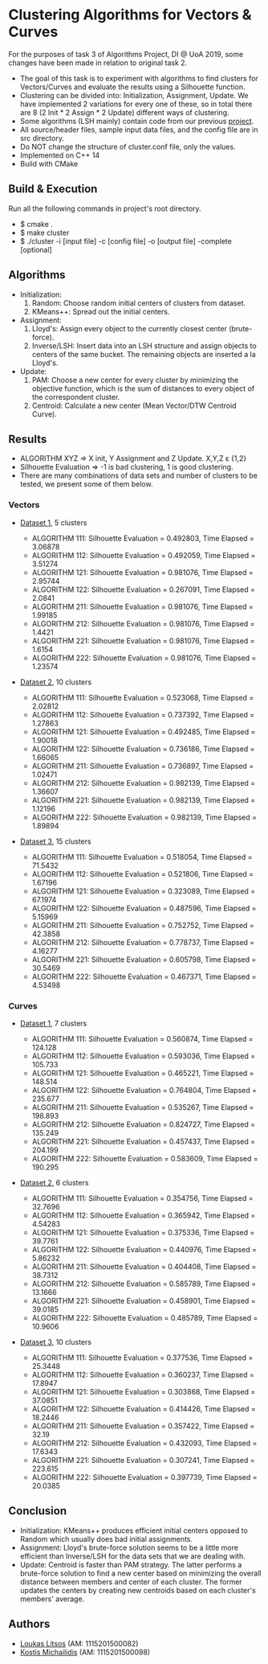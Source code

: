 # Clustering Algorithms for Vectors & Curves

For the purposes of task 3 of Algorithms Project, DI @ UoA 2019, some changes have been made in relation to original task 2.

* The goal of this task is to experiment with algorithms to find clusters for Vectors/Curves and evaluate the results using a Silhouette function.
* Clustering can be divided into: Initialization, Assignment, Update. We have implemented 2 variations for every one of these, so in total there are 8 (2 Init * 2 Assign * 2 Update) different ways of clustering.
* Some algorithms (LSH mainly) contain code from our previous [project](https://github.com/kostismich7/lsh-search-vectors-curves).
* All source/header files, sample input data files, and the config file are in src directory.
* Do NOT change the structure of cluster.conf file, only the values.
* Implemented on C++ 14
* Build with CMake

## Build & Execution

Run all the following commands in project's root directory.
* $ cmake .
* $ make cluster
* $ ./cluster -i [input file]  -c [config file] -ο [output file] -complete [optional]

## Algorithms
   
* Initialization:
    1. Random: Choose random initial centers of clusters from dataset.
    2. KMeans++: Spread out the initial centers.
* Assignment:
    1. Lloyd's: Assign every object to the currently closest center (brute-force). 
    2. Inverse/LSH: Insert data into an LSH structure and assign objects to centers of the same bucket. The remaining objects are inserted a la Lloyd's.
* Update:
    1. PAM: Choose a new center for every cluster by minimizing the objective function, which is the sum of distances to every object of the correspondent cluster.
    2. Centroid: Calculate a new center (Mean Vector/DTW Centroid Curve).
    
## Results

* ALGORITHM XYZ => X init, Y Assignment and Z Update. X,Y,Z ε {1,2}
* Silhouette Evaluation => -1 is bad clustering, 1 is good clustering.
* There are many combinations of data sets and number of clusters to be tested, we present some of them below.

### Vectors

* [Dataset 1](src/dataset/vectors/DataVectors_5_1000x500.csv), 5 clusters
    * ALGORITHM 111: Silhouette Evaluation = 0.492803, Time Elapsed = 3.06878
    * ALGORITHM 112: Silhouette Evaluation = 0.492059, Time Elapsed = 3.51274
    * ALGORITHM 121: Silhouette Evaluation = 0.981076, Time Elapsed = 2.95744
    * ALGORITHM 122: Silhouette Evaluation = 0.267091, Time Elapsed = 2.0841
    * ALGORITHM 211: Silhouette Evaluation = 0.981076, Time Elapsed = 1.99185
    * ALGORITHM 212: Silhouette Evaluation = 0.981076, Time Elapsed = 1.4421
    * ALGORITHM 221: Silhouette Evaluation = 0.981076, Time Elapsed = 1.6154
    * ALGORITHM 222: Silhouette Evaluation = 0.981076, Time Elapsed = 1.23574

* [Dataset 2](src/dataset/vectors/DataVectors_10_1000x500.csv), 10 clusters
    * ALGORITHM 111: Silhouette Evaluation = 0.523068, Time Elapsed = 2.02812
    * ALGORITHM 112: Silhouette Evaluation = 0.737392, Time Elapsed = 1.27863
    * ALGORITHM 121: Silhouette Evaluation = 0.492485, Time Elapsed = 1.90018
    * ALGORITHM 122: Silhouette Evaluation = 0.736186, Time Elapsed = 1.66065
    * ALGORITHM 211: Silhouette Evaluation = 0.736897, Time Elapsed = 1.02471
    * ALGORITHM 212: Silhouette Evaluation = 0.982139, Time Elapsed = 1.36607
    * ALGORITHM 221: Silhouette Evaluation = 0.982139, Time Elapsed = 1.12196
    * ALGORITHM 222: Silhouette Evaluation = 0.982139, Time Elapsed = 1.89894
    
* [Dataset 3](src/dataset/vectors/DataVectors_15_10000x100.csv), 15 clusters
    * ALGORITHM 111: Silhouette Evaluation = 0.518054, Time Elapsed = 71.5432
    * ALGORITHM 112: Silhouette Evaluation = 0.521806, Time Elapsed = 1.67196
    * ALGORITHM 121: Silhouette Evaluation = 0.323089, Time Elapsed = 67.1974
    * ALGORITHM 122: Silhouette Evaluation = 0.487596, Time Elapsed = 5.15969
    * ALGORITHM 211: Silhouette Evaluation = 0.752752, Time Elapsed = 42.3858
    * ALGORITHM 212: Silhouette Evaluation = 0.778737, Time Elapsed = 4.16277
    * ALGORITHM 221: Silhouette Evaluation = 0.605798, Time Elapsed = 30.5469
    * ALGORITHM 222: Silhouette Evaluation = 0.467371, Time Elapsed = 4.53498

### Curves

* [Dataset 1](src/dataset/curves/trajectories_dataset_very_small.csv), 7 clusters
    * ALGORITHM 111: Silhouette Evaluation = 0.560874, Time Elapsed = 124.128
    * ALGORITHM 112: Silhouette Evaluation = 0.593036, Time Elapsed = 105.733
    * ALGORITHM 121: Silhouette Evaluation = 0.465221, Time Elapsed = 148.514
    * ALGORITHM 122: Silhouette Evaluation = 0.764804, Time Elapsed = 235.677
    * ALGORITHM 211: Silhouette Evaluation = 0.535267, Time Elapsed = 198.893
    * ALGORITHM 212: Silhouette Evaluation = 0.824727, Time Elapsed = 135.249
    * ALGORITHM 221: Silhouette Evaluation = 0.457437, Time Elapsed = 204.199
    * ALGORITHM 222: Silhouette Evaluation = 0.583609, Time Elapsed = 190.295

* [Dataset 2](src/dataset/curves/input_projection6.csv), 6 clusters
    * ALGORITHM 111: Silhouette Evaluation = 0.354756, Time Elapsed = 32.7696
    * ALGORITHM 112: Silhouette Evaluation = 0.365942, Time Elapsed = 4.54283
    * ALGORITHM 121: Silhouette Evaluation = 0.375336, Time Elapsed = 39.7761
    * ALGORITHM 122: Silhouette Evaluation = 0.440976, Time Elapsed = 5.86232
    * ALGORITHM 211: Silhouette Evaluation = 0.404408, Time Elapsed = 38.7312
    * ALGORITHM 212: Silhouette Evaluation = 0.585789, Time Elapsed = 13.1666
    * ALGORITHM 221: Silhouette Evaluation = 0.458901, Time Elapsed = 39.0185
    * ALGORITHM 222: Silhouette Evaluation = 0.485789, Time Elapsed = 10.9606

* [Dataset 3](src/dataset/curves/input_projection10.csv), 10 clusters
    * ALGORITHM 111: Silhouette Evaluation = 0.377536, Time Elapsed = 25.3448
    * ALGORITHM 112: Silhouette Evaluation = 0.360237, Time Elapsed = 17.8947
    * ALGORITHM 121: Silhouette Evaluation = 0.303868, Time Elapsed = 37.0851
    * ALGORITHM 122: Silhouette Evaluation = 0.414426, Time Elapsed = 18.2446
    * ALGORITHM 211: Silhouette Evaluation = 0.357422, Time Elapsed = 32.19
    * ALGORITHM 212: Silhouette Evaluation = 0.432093, Time Elapsed = 17.6343
    * ALGORITHM 221: Silhouette Evaluation = 0.307241, Time Elapsed = 223.615
    * ALGORITHM 222: Silhouette Evaluation = 0.397739, Time Elapsed = 20.0385

## Conclusion

* Initialization: KMeans++ produces efficient initial centers opposed to Random which usually does bad initial assignments. 
* Assignment: Lloyd's brute-force solution seems to be a little more efficient than Inverse/LSH for the data sets that we are dealing with.
* Update: Centroid is faster than PAM strategy. The latter performs a brute-force solution to find a new center based on minimizing the overall distance between members and center of each cluster. The former updates the centers by creating new centroids based on each cluster's members' average.

## Authors

* [Loukas Litsos](https://github.com/lkslts64) (AM: 1115201500082)
* [Kostis Michailidis](https://github.com/kostismich7) (AM: 1115201500098)